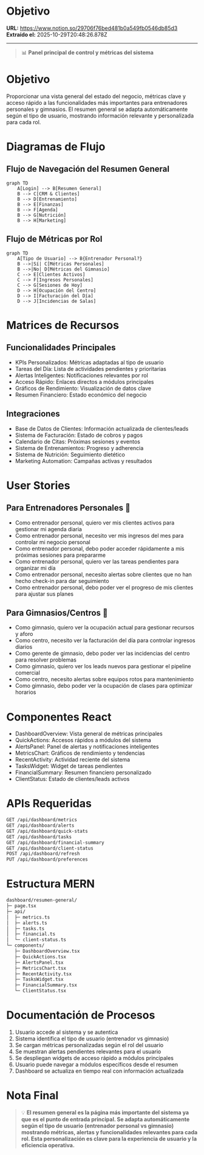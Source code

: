 # Objetivo

**URL:** https://www.notion.so/29706f76bed481b0a549fb0546db85d3
**Extraído el:** 2025-10-29T20:48:26.878Z

---

> 📊 **Panel principal de control y métricas del sistema**

# Objetivo

Proporcionar una vista general del estado del negocio, métricas clave y acceso rápido a las funcionalidades más importantes para entrenadores personales y gimnasios. El resumen general se adapta automáticamente según el tipo de usuario, mostrando información relevante y personalizada para cada rol.

# Diagramas de Flujo

## Flujo de Navegación del Resumen General

```mermaid
graph TD
    A[Login] --> B[Resumen General]
    B --> C[CRM & Clientes]
    B --> D[Entrenamiento]
    B --> E[Finanzas]
    B --> F[Agenda]
    B --> G[Nutrición]
    B --> H[Marketing]
```

## Flujo de Métricas por Rol

```mermaid
graph TD
    A[Tipo de Usuario] --> B{Entrenador Personal?}
    B -->|Sí| C[Métricas Personales]
    B -->|No| D[Métricas del Gimnasio]
    C --> E[Clientes Activos]
    C --> F[Ingresos Personales]
    C --> G[Sesiones de Hoy]
    D --> H[Ocupación del Centro]
    D --> I[Facturación del Día]
    D --> J[Incidencias de Salas]
```

# Matrices de Recursos

## Funcionalidades Principales

- KPIs Personalizados: Métricas adaptadas al tipo de usuario
- Tareas del Día: Lista de actividades pendientes y prioritarias
- Alertas Inteligentes: Notificaciones relevantes por rol
- Acceso Rápido: Enlaces directos a módulos principales
- Gráficos de Rendimiento: Visualización de datos clave
- Resumen Financiero: Estado económico del negocio
## Integraciones

- Base de Datos de Clientes: Información actualizada de clientes/leads
- Sistema de Facturación: Estado de cobros y pagos
- Calendario de Citas: Próximas sesiones y eventos
- Sistema de Entrenamientos: Progreso y adherencia
- Sistema de Nutrición: Seguimiento dietético
- Marketing Automation: Campañas activas y resultados
# User Stories

## Para Entrenadores Personales 🧍

- Como entrenador personal, quiero ver mis clientes activos para gestionar mi agenda diaria
- Como entrenador personal, necesito ver mis ingresos del mes para controlar mi negocio personal
- Como entrenador personal, debo poder acceder rápidamente a mis próximas sesiones para prepararme
- Como entrenador personal, quiero ver las tareas pendientes para organizar mi día
- Como entrenador personal, necesito alertas sobre clientes que no han hecho check-in para dar seguimiento
- Como entrenador personal, debo poder ver el progreso de mis clientes para ajustar sus planes
## Para Gimnasios/Centros 🏢

- Como gimnasio, quiero ver la ocupación actual para gestionar recursos y aforo
- Como centro, necesito ver la facturación del día para controlar ingresos diarios
- Como gerente de gimnasio, debo poder ver las incidencias del centro para resolver problemas
- Como gimnasio, quiero ver los leads nuevos para gestionar el pipeline comercial
- Como centro, necesito alertas sobre equipos rotos para mantenimiento
- Como gimnasio, debo poder ver la ocupación de clases para optimizar horarios
# Componentes React

- DashboardOverview: Vista general de métricas principales
- QuickActions: Accesos rápidos a módulos del sistema
- AlertsPanel: Panel de alertas y notificaciones inteligentes
- MetricsChart: Gráficos de rendimiento y tendencias
- RecentActivity: Actividad reciente del sistema
- TasksWidget: Widget de tareas pendientes
- FinancialSummary: Resumen financiero personalizado
- ClientStatus: Estado de clientes/leads activos
# APIs Requeridas

```bash
GET /api/dashboard/metrics
GET /api/dashboard/alerts
GET /api/dashboard/quick-stats
GET /api/dashboard/tasks
GET /api/dashboard/financial-summary
GET /api/dashboard/client-status
POST /api/dashboard/refresh
PUT /api/dashboard/preferences
```

# Estructura MERN

```bash
dashboard/resumen-general/
├─ page.tsx
├─ api/
│  ├─ metrics.ts
│  ├─ alerts.ts
│  ├─ tasks.ts
│  ├─ financial.ts
│  └─ client-status.ts
└─ components/
   ├─ DashboardOverview.tsx
   ├─ QuickActions.tsx
   ├─ AlertsPanel.tsx
   ├─ MetricsChart.tsx
   ├─ RecentActivity.tsx
   ├─ TasksWidget.tsx
   ├─ FinancialSummary.tsx
   └─ ClientStatus.tsx
```

# Documentación de Procesos

1. Usuario accede al sistema y se autentica
1. Sistema identifica el tipo de usuario (entrenador vs gimnasio)
1. Se cargan métricas personalizadas según el rol del usuario
1. Se muestran alertas pendientes relevantes para el usuario
1. Se despliegan widgets de acceso rápido a módulos principales
1. Usuario puede navegar a módulos específicos desde el resumen
1. Dashboard se actualiza en tiempo real con información actualizada
# Nota Final

> 💡 **El resumen general es la página más importante del sistema ya que es el punto de entrada principal. Se adapta automáticamente según el tipo de usuario (entrenador personal vs gimnasio) mostrando métricas, alertas y funcionalidades relevantes para cada rol. Esta personalización es clave para la experiencia de usuario y la eficiencia operativa.**

